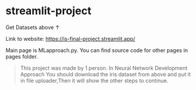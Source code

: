# streamlit-project
Get Datasets above ↑

Link to website: https://is-final-project.streamlit.app/ 

Main page is MLapproach.py. You can find source code for other pages in pages folder.
> This project was made by 1 person.
In Neural Network Development Approach
You should download the iris dataset from above and put it in file uploader,Then it will show the other steps to continue.
